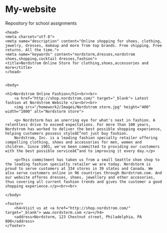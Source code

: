 # My-website
Repository for school assignments
<!doctype html>
<html lang="en">

	<head> 	
	<meta charset="utf-8">
	<meta name="description" content="Online shopping for shoes, clothing, jewelry, dresses, makeup and more from top brands. Free shipping. Free returns. All the time.">
	<meta name="keywords" content="nordstorm,dresses,nordstrom shoes,shopping,cocktail dresses,fashion">
	<title>Nordstrom Online Store for clothing,shoes,accessories and more</title>
	</head>


	<body>

	<h1>Nordstrom Online Fashion</h1><br><br>
		<a href="http://shop.nordstrom.com/" target="_blank"> Latest fashion at Nordstrom Website </a><br><br>
		<img src="/homework2/Images/Nordstrom store.jpg" height="400" width="1000" alt="Nordstorm store">

		<p> Nordstorm has an unerring eye for what's next in fashion. A relentless drive to exceed expectations. For more than 100 years, Nordstrom has worked to deliver the best possible shopping experience, helping customers possess styleâ€”not just buy fashion. 
		Nordstrom, Inc. is a leading fashion specialty retailer offering compelling clothing, shoes and accessories for men, women and children. Since 1901, we've been committed to providing our customers with the best possible serviceâ€”and to improving it every day.</p>

		<p>This commitment has taken us from a small Seattle shoe shop to the leading fashion specialty retailer we are today. Nordstorm is proud to serve customers at 334 stores in 39 states and Canada. We also serve customers online in 96 countries through Nordstrom.com. And our website offeres dresses, shoes, jewellery and other accesories, thus covering all current fashion trends and gives the customer a good shopping experience.</p><br><br>

	</body>	
	
	<footer>
		<h4>Visit us at <a href="http://shop.nordstrom.com/" target="_blank"> www.nordstorm.com </a></h4>
		<address>Nordstorm, 123 Chestnut street, Philadelphia, PA 000</address>
	</footer>

